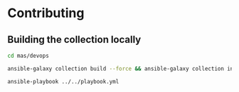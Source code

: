 # Contributing

## Building the collection locally

```bash
cd mas/devops

ansible-galaxy collection build --force && ansible-galaxy collection install mas-devops-2.0.0.tar.gz -p /home/david/.ansible/collections/ansible_collections --force

ansible-playbook ../../playbook.yml
```
